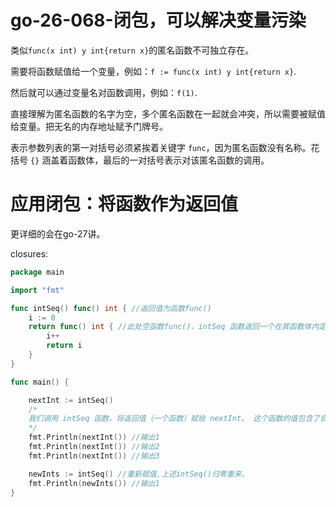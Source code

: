 # go-26-068-闭包，可以解决变量污染

类似`func(x int) y int{return x}`的匿名函数不可独立存在。

需要将函数赋值给一个变量，例如：`f := func(x int) y int{return x}`.

然后就可以通过变量名对函数调用，例如：`f(1)`.

直接理解为匿名函数的名字为空，多个匿名函数在一起就会冲突，所以需要被赋值给变量。把无名的内存地址赋予门牌号。

表示参数列表的第一对括号必须紧挨着关键字 `func`，因为匿名函数没有名称。花括号 `{}` 涵盖着函数体，最后的一对括号表示对该匿名函数的调用。



# 应用闭包：将函数作为返回值

更详细的会在go-27讲。

closures:

```go
package main

import "fmt"

func intSeq() func() int { //返回值为函数func()
    i := 0
    return func() int { //此处空函数func()，intSeq 函数返回一个在其函数体内定义的匿名函数。 返回的函数使用闭包的方式 隐藏 变量 i。 返回的函数 隐藏 变量 i 以形成闭包。
        i++
        return i
    }
}

func main() {

    nextInt := intSeq()
    /*
    我们调用 intSeq 函数，将返回值（一个函数）赋给 nextInt。 这个函数的值包含了自己的值 i，这样在每次调用 nextInt 时，都会更新 i 的值。
	*/
    fmt.Println(nextInt()) //输出1
    fmt.Println(nextInt()) //输出2
    fmt.Println(nextInt()) //输出3

    newInts := intSeq() //重新赋值,上述intSeq()归零重来。
    fmt.Println(newInts()) //输出1
}
```


